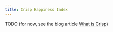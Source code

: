 ```yaml
---
title: Crisp Happiness Index
---
```


TODO
(for now, see the blog article [What is Crisp](http://blog.crisp.se/2010/05/08/henrikkniberg/1273272420000))